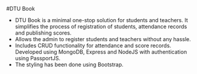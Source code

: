 #DTU Book
* DTU Book is a minimal one-stop solution for students and teachers. It simplifies the process of registration of students, attendance records and publishing scores.
* Allows the admin to register students and teachers without any hassle.
* Includes CRUD functionality for attendance and score records. Developed using MongoDB, Express and NodeJS with authentication using PassportJS.
* The styling has been done using Bootstrap.
